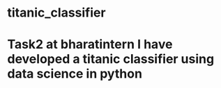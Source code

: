 # titanic_classifier 
# Task2 at bharatintern I have developed a titanic classifier using data science in python

